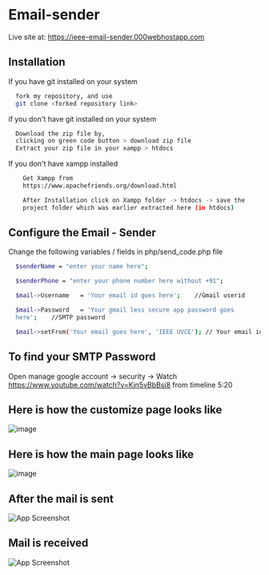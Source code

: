 # Email-sender
Live site at: https://ieee-email-sender.000webhostapp.com

## Installation

If you have git installed on your system

```bash
  fork my repository, and use 
  git clone <forked repository link>
```
if you don't have git installed on your system

```bash
  Download the zip file by,
  clicking on green code button > download zip file
  Extract your zip file in your xampp > htdocs
```
If you don't have xampp installed 
```bash
    Get Xampp from
    https://www.apachefriends.org/download.html

    After Installation click on Xampp folder -> htdocs -> save the
    project folder which was earlier extracted here (in htdocs)
```



## Configure the Email - Sender

Change the following variables / fields in php/send_code.php file

```bash
  $senderName = "enter your name here";

  $senderPhone = "enter your phone number here without +91";

  $mail->Username   = 'Your email id goes here';    //Gmail userid 

  $mail->Password   = 'Your gmail less secure app password goes  
  here';    //SMTP password

  $mail->setFrom('Your email goes here', 'IEEE UVCE'); // Your email id
```

## To find your SMTP Password 
  Open manage google account -> security ->
  Watch https://www.youtube.com/watch?v=Kjn5vBbBsi8 from timeline 
  5:20

## Here is how the customize page looks like
![image](https://user-images.githubusercontent.com/111000515/221352018-90d448d9-18a8-4827-b754-55c42498a36b.png)

## Here is how the main page looks like
![image](https://user-images.githubusercontent.com/111000515/221352275-165c29fc-e5f2-42e4-a0b7-45ef57c39d5d.png)

## After the mail is sent
![App Screenshot](https://via.placeholder.com/468x300?text=App+Screenshot+Here)

## Mail is received
![App Screenshot](https://via.placeholder.com/468x300?text=App+Screenshot+Here)


